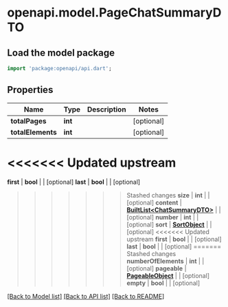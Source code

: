 # openapi.model.PageChatSummaryDTO

## Load the model package
```dart
import 'package:openapi/api.dart';
```

## Properties
Name | Type | Description | Notes
------------ | ------------- | ------------- | -------------
**totalPages** | **int** |  | [optional] 
**totalElements** | **int** |  | [optional] 
<<<<<<< Updated upstream
=======
**first** | **bool** |  | [optional] 
**last** | **bool** |  | [optional] 
>>>>>>> Stashed changes
**size** | **int** |  | [optional] 
**content** | [**BuiltList&lt;ChatSummaryDTO&gt;**](ChatSummaryDTO.md) |  | [optional] 
**number** | **int** |  | [optional] 
**sort** | [**SortObject**](SortObject.md) |  | [optional] 
<<<<<<< Updated upstream
**first** | **bool** |  | [optional] 
**last** | **bool** |  | [optional] 
=======
>>>>>>> Stashed changes
**numberOfElements** | **int** |  | [optional] 
**pageable** | [**PageableObject**](PageableObject.md) |  | [optional] 
**empty** | **bool** |  | [optional] 

[[Back to Model list]](../README.md#documentation-for-models) [[Back to API list]](../README.md#documentation-for-api-endpoints) [[Back to README]](../README.md)


